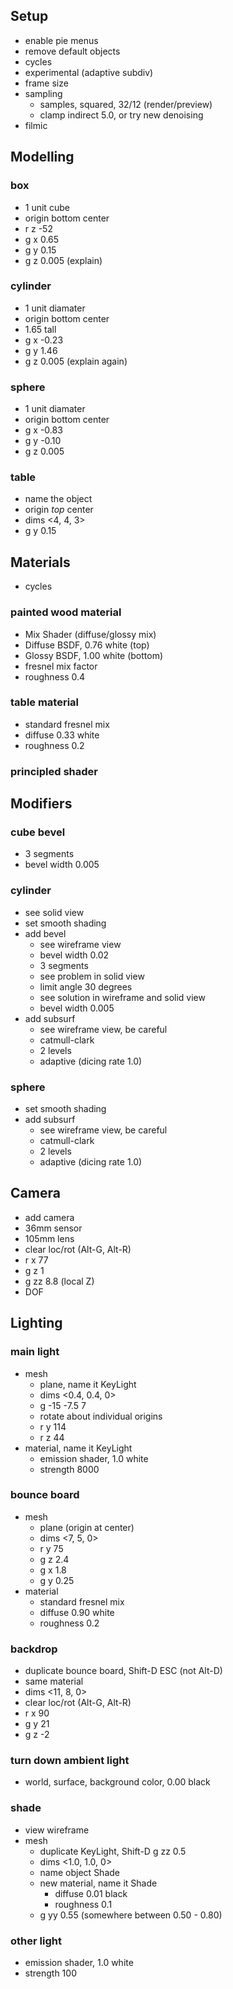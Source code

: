 ## Setup
 - enable pie menus
 - remove default objects
 - cycles
 - experimental (adaptive subdiv)
 - frame size
 - sampling
   - samples, squared, 32/12 (render/preview)
   - clamp indirect 5.0, or try new denoising
 - filmic

## Modelling

### box
 - 1 unit cube
 - origin bottom center
 - r z -52
 - g x 0.65
 - g y 0.15
 - g z 0.005 (explain)

### cylinder
 - 1 unit diamater
 - origin bottom center
 - 1.65 tall
 - g x -0.23
 - g y 1.46
 - g z 0.005 (explain again)

### sphere
 - 1 unit diamater
 - origin bottom center
 - g x -0.83
 - g y -0.10
 - g z 0.005

### table
 - name the object
 - origin _top_ center
 - dims <4, 4, 3>
 - g y 0.15

## Materials

 - cycles

### painted wood material
 - Mix Shader (diffuse/glossy mix)
 - Diffuse BSDF, 0.76 white (top)
 - Glossy BSDF, 1.00 white (bottom)
 - fresnel mix factor
 - roughness 0.4

### table material
 - standard fresnel mix
 - diffuse 0.33 white
 - roughness 0.2

### principled shader

## Modifiers

### cube bevel
 - 3 segments
 - bevel width 0.005

### cylinder
 - see solid view
 - set smooth shading
 - add bevel
   - see wireframe view
   - bevel width 0.02
   - 3 segments
   - see problem in solid view
   - limit angle 30 degrees
   - see solution in wireframe and solid view
   - bevel width 0.005
 - add subsurf
   - see wireframe view, be careful
   - catmull-clark
   - 2 levels
   - adaptive (dicing rate 1.0)

### sphere
 - set smooth shading
 - add subsurf
   - see wireframe view, be careful
   - catmull-clark
   - 2 levels
   - adaptive (dicing rate 1.0)

## Camera

 - add camera
 - 36mm sensor
 - 105mm lens
 - clear loc/rot (Alt-G, Alt-R)
 - r x 77
 - g z 1
 - g zz 8.8 (local Z)
 - DOF

## Lighting

### main light
 - mesh
   - plane, name it KeyLight
   - dims <0.4, 0.4, 0>
   - g -15 <tab> -7.5 <tab> 7
   - rotate about individual origins
   - r y 114
   - r z 44
 - material, name it KeyLight
   - emission shader, 1.0 white
   - strength 8000

### bounce board
 - mesh
   - plane (origin at center)
   - dims <7, 5, 0>
   - r y 75
   - g z 2.4
   - g x 1.8
   - g y 0.25
 - material
   - standard fresnel mix
   - diffuse 0.90 white
   - roughness 0.2

### backdrop
 - duplicate bounce board, Shift-D ESC (not Alt-D)
 - same material
 - dims <11, 8, 0>
 - clear loc/rot (Alt-G, Alt-R)
 - r x 90
 - g y 21
 - g z -2

### turn down ambient light
 - world, surface, background color, 0.00 black

### shade
 - view wireframe
 - mesh
   - duplicate KeyLight, Shift-D g zz 0.5
   - dims <1.0, 1.0, 0>
   - name object Shade
   - new material, name it Shade
     - diffuse 0.01 black
     - roughness 0.1
   - g yy 0.55 (somewhere between 0.50 - 0.80)

### other light
 - emission shader, 1.0 white
 - strength 100
